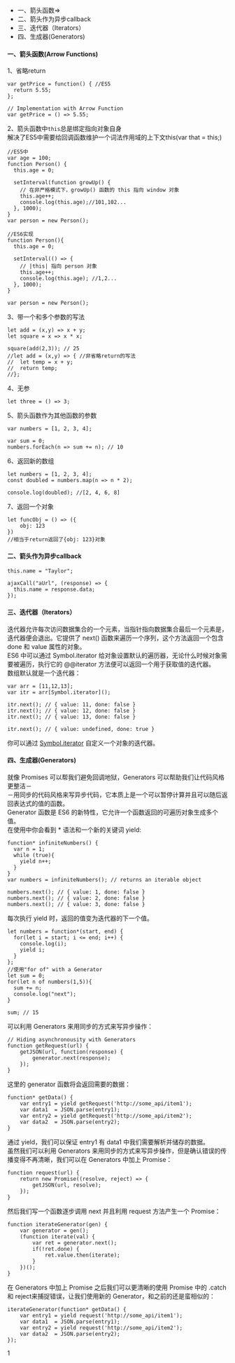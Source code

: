 * 一、箭头函数=>
* 二、箭头作为异步callback
* 三、迭代器（Iterators）
* 四、生成器(Generators)

#### 一、箭头函数(Arrow Functions) <br />
1、省略return
```
var getPrice = function() { //ES5
  return 5.55;
};

// Implementation with Arrow Function
var getPrice = () => 5.55;
```
2、箭头函数中`this`总是绑定指向对象自身 <br />
解决了ES5中需要给回调函数维护一个词法作用域的上下文this(var that = this;) <br/>
```
//ES5中
var age = 100;
function Person() {
  this.age = 0;

  setInterval(function growUp() {
    // 在非严格模式下，growUp() 函数的 this 指向 window 对象
    this.age++;
    console.log(this.age);//101,102...
  }, 1000);
}
var person = new Person();

//ES6实现
function Person(){
  this.age = 0;

  setInterval(() => {
    // |this| 指向 person 对象
    this.age++;
    console.log(this.age); //1,2...
  }, 1000);
}

var person = new Person();
```
3、带一个和多个参数的写法
```
let add = (x,y) => x + y;
let square = x => x * x;

square(add(2,3)); // 25
//let add = (x,y) => { //非省略return的写法
//  let temp = x + y;
//  return temp;
//};
```
4、无参
```
let three = () => 3;
```
5、箭头函数作为其他函数的参数
```
var numbers = [1, 2, 3, 4];

var sum = 0;
numbers.forEach(n => sum += n); // 10
```
6、返回新的数组
```
let numbers = [1, 2, 3, 4];
const doubled = numbers.map(n => n * 2);

console.log(doubled); //[2, 4, 6, 8]
```

7、返回一个对象
```
let funcObj = () => ({
	obj: 123
})
//相当于return返回了{obj: 123}对象
```

#### 二、箭头作为异步callback
```
this.name = "Taylor";

ajaxCall("aUrl", (response) => {
  this.name = response.data;
});
```
#### 三、迭代器（Iterators）
迭代器允许每次访问数据集合的一个元素，当指针指向数据集合最后一个元素是，迭代器便会退出。它提供了 next() 函数来遍历一个序列，这个方法返回一个包含 done 和 value 属性的对象。 <br/>
ES6 中可以通过 Symbol.iterator 给对象设置默认的遍历器，无论什么时候对象需要被遍历，执行它的 @@iterator 方法便可以返回一个用于获取值的迭代器。<br/>
数组默认就是一个迭代器：
```
var arr = [11,12,13];
var itr = arr[Symbol.iterator]();

itr.next(); // { value: 11, done: false }
itr.next(); // { value: 12, done: false }
itr.next(); // { value: 13, done: false }

itr.next(); // { value: undefined, done: true }
```
你可以通过 [Symbol.iterator]() 自定义一个对象的迭代器。
#### 四、生成器(Generators)
就像 Promises 可以帮我们避免回调地狱，Generators 可以帮助我们让代码风格更整洁－<br/>
－用同步的代码风格来写异步代码，它本质上是一个可以暂停计算并且可以随后返回表达式的值的函数。<br/>
Generator 函数是 ES6 的新特性，它允许一个函数返回的可遍历对象生成多个值。<br/>
在使用中你会看到 * 语法和一个新的关键词 yield:
```
function* infiniteNumbers() {
  var n = 1;
  while (true){
    yield n++;
  }
}
var numbers = infiniteNumbers(); // returns an iterable object

numbers.next(); // { value: 1, done: false }
numbers.next(); // { value: 2, done: false }
numbers.next(); // { value: 3, done: false }
```
每次执行 yield 时，返回的值变为迭代器的下一个值。
```
let numbers = function*(start, end) {
  for(let i = start; i <= end; i++) {
    console.log(i);
    yield i;
  }
};
//使用"for of" with a Generator
let sum = 0;
for(let n of numbers(1,5)){
  sum += n;
  console.log("next");
}

sum; // 15
```
可以利用 Generators 来用同步的方式来写异步操作：
```
// Hiding asynchronousity with Generators
function getRequest(url) {
    getJSON(url, function(response) {
        generator.next(response);
    });
}
```
这里的 generator 函数将会返回需要的数据：
```
function* getData() {
    var entry1 = yield getRequest('http://some_api/item1');
    var data1  = JSON.parse(entry1);
    var entry2 = yield getRequest('http://some_api/item2');
    var data2  = JSON.parse(entry2);
}
```
通过 yield，我们可以保证 entry1 有 data1 中我们需要解析并储存的数据。<br />
虽然我们可以利用 Generators 来用同步的方式来写异步操作，但是确认错误的传播变得不再清晰，我们可以在 Generators 中加上 Promise：
```
function request(url) {
    return new Promise((resolve, reject) => {
        getJSON(url, resolve);
    });
}
```
然后我们写一个函数逐步调用 next 并且利用 request 方法产生一个 Promise：
```
function iterateGenerator(gen) {
    var generator = gen();
    (function iterate(val) {
        var ret = generator.next();
        if(!ret.done) {
            ret.value.then(iterate);
        }
    })();
}
```
在 Generators 中加上 Promise 之后我们可以更清晰的使用 Promise 中的 .catch 和 reject来捕捉错误，让我们使用新的 Generator，和之前的还是蛮相似的：
```
iterateGenerator(function* getData() {
    var entry1 = yield request('http://some_api/item1');
    var data1  = JSON.parse(entry1);
    var entry2 = yield request('http://some_api/item2');
    var data2  = JSON.parse(entry2);
});
```









1

